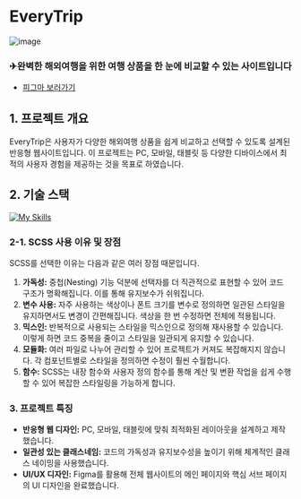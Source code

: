 # EveryTrip
![image](https://github.com/user-attachments/assets/5bfcf85b-a1de-4e0b-8728-4a65f125148f)
### ✈완벽한 해외여행을 위한 여행 상품을 한 눈에 비교할 수 있는 사이트입니다
- [피그마 보러가기](https://www.figma.com/design/M1UkdlZdAcR7yc9ncuNsMy/everytrip?node-id=0-1&m=dev&t=9hTwMRUTqlQ27etA-1)

## 1. 프로젝트 개요
EveryTrip은 사용자가 다양한 해외여행 상품을 쉽게 비교하고 선택할 수 있도록 설계된 반응형 웹사이트입니다. 
이 프로젝트는 PC, 모바일, 태블릿 등 다양한 디바이스에서 최적의 사용자 경험을 제공하는 것을 목표로 하였습니다.

## 2. 기술 스택
[![My Skills](https://skillicons.dev/icons?i=html,css,js,jquery,scss,figma)](https://skillicons.dev)
### 2-1. SCSS 사용 이유 및 장점
SCSS를 선택한 이유는 다음과 같은 여러 장점 때문입니다.

1. **가독성:** 중첩(Nesting) 기능 덕분에 선택자를 더 직관적으로 표현할 수 있어 코드 구조가 명확해집니다. 이를 통해 유지보수가 쉬워집니다.
2. **변수 사용:** 자주 사용하는 색상이나 폰트 크기를 변수로 정의하면 일관된 스타일을 유지하면서도 변경이 간편해집니다. 색상을 한 번 수정하면 전체에 적용됩니다.
3. **믹스인:** 반복적으로 사용되는 스타일을 믹스인으로 정의해 재사용할 수 있습니다. 이렇게 하면 코드 중복을 줄이고 스타일을 일관되게 유지할 수 있습니다.
4. **모듈화:** 여러 파일로 나누어 관리할 수 있어 프로젝트가 커져도 복잡해지지 않습니다. 각 컴포넌트별로 스타일을 정의하면 수정이 훨씬 수월합니다.
5. **함수:** SCSS는 내장 함수와 사용자 정의 함수를 통해 계산 및 변환 작업을 쉽게 수행할 수 있어 복잡한 스타일링을 가능하게 합니다.

### 3. 프로젝트 특징
- **반응형 웹 디자인:** PC, 모바일, 태블릿에 맞춰 최적화된 레이아웃을 설계하고 제작했습니다.
- **일관성 있는 클래스네임:** 코드의 가독성과 유지보수성을 높이기 위해 체계적인 클래스 네이밍을 사용했습니다.
- **UI/UX 디자인:** Figma를 활용해 전체 웹사이트의 메인 페이지와 핵심 서브 페이지의 UI 디자인을 완료했습니다.
